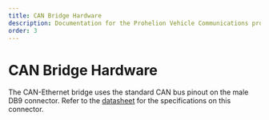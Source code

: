 ```yaml
---
title: CAN Bridge Hardware
description: Documentation for the Prohelion Vehicle Communications protocol
order: 3
---
```


# CAN Bridge Hardware

The CAN-Ethernet bridge uses the standard CAN bus pinout on the male DB9 connector.  Refer to the [datasheet](http://localhost:4000/CAN_Bus_To_Ethernet_Bridge/CAN-Ethernet_Bridge_Datasheet/0_Overview.md) for the specifications on this connector.  
